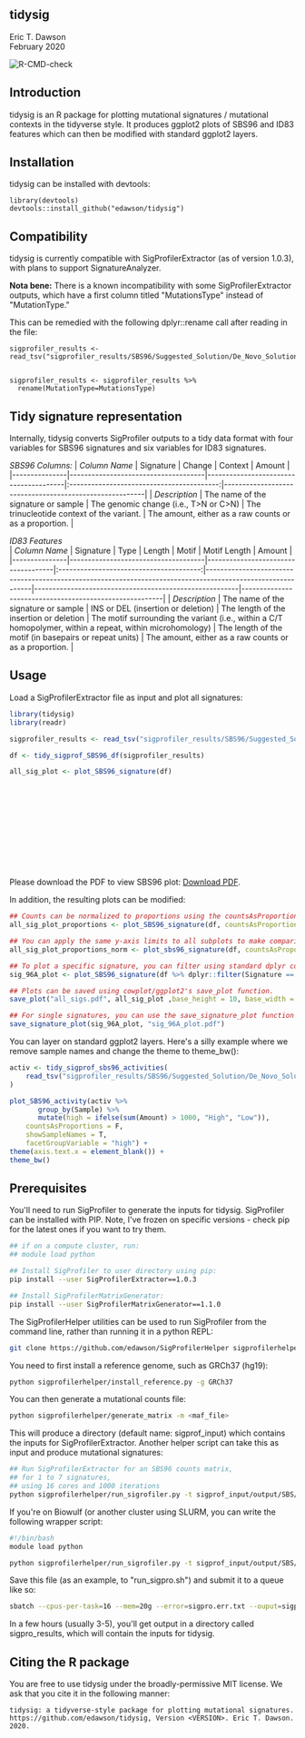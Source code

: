 tidysig
--------
Eric T. Dawson  
February 2020


![R-CMD-check](https://github.com/edawson/tidysig/workflows/R-CMD-check/badge.svg)

## Introduction
tidysig is an R package for plotting mutational signatures / mutational contexts in
the tidyverse style. It produces ggplot2 plots of SBS96 and ID83 features which can then
be modified with standard ggplot2 layers.

## Installation

tidysig can be installed with devtools:  
```
library(devtools)
devtools::install_github("edawson/tidysig")
```

## Compatibility
tidysig is currently compatible with SigProfilerExtractor (as of version 1.0.3),
with plans to support SignatureAnalyzer.

**Nota bene:** There is a known incompatibility with some SigProfilerExtractor outputs,
which have a first column titled "MutationsType" instead of "MutationType."

This can be remedied with the following dplyr::rename call after reading in the file:
```
sigprofiler_results <- read_tsv("sigprofiler_results/SBS96/Suggested_Solution/De_Novo_Solution/De_Novo_Solution_Signatures_SBS96.txt")


sigprofiler_results <- sigprofiler_results %>%
  rename(MutationType=MutationsType)
```

## Tidy signature representation
Internally, tidysig converts SigProfiler outputs to a tidy data format with four variables for SBS96
signatures and six variables for ID83 signatures.

*SBS96 Columns:*
| *Column Name* | Signature | Change | Context | Amount |
|---------------|-------------------------------------|---------------------------------------|:-----------------------------------------:|--------------------------------------------------------|
| *Description* | The name of the signature or sample | The genomic change (i.e., T>N or C>N) | The trinucleotide context of the variant. | The amount, either as a raw counts or as a proportion. |


*ID83 Features*  
| *Column Name* | Signature | Type | Length | Motif | Motif Length | Amount |
|---------------|-------------------------------------|------------------------------------|:---------------------------------------:|------------------------------------------------------------------------------------------------------------|--------------------------------------------------------|--------------------------------------------------------|
| *Description* | The name of the signature or sample | INS or DEL (insertion or deletion) | The length of the insertion or deletion | The motif surrounding the variant (i.e., within a C/T homopolymer, within a repeat, within microhomology)  | The length of the motif (in basepairs or repeat units) | The amount, either as a raw counts or as a proportion. |
## Usage

Load a SigProfilerExtractor file as input and plot all signatures:  
```R
library(tidysig)
library(readr)

sigprofiler_results <- read_tsv("sigprofiler_results/SBS96/Suggested_Solution/De_Novo_Solution/De_Novo_Solution_Signatures_SBS96.txt")

df <- tidy_sigprof_SBS96_df(sigprofiler_results)

all_sig_plot <- plot_SBS96_signature(df)
```
<object data="https://github.com/edawson/tidysig/blob/master/images/sbs96_example_plot.pdf" type="application/pdf" width="700px" height="700px">
    <embed src="https://github.com/edawson/tidysig/blob/master/images/sbs96_example_plot.pdf">
        <p>Please download the PDF to view SBS96 plot: <a href="https://github.com/edawson/tidysig/blob/master/images/sbs96_example_plot.pdf">Download PDF</a>.</p>
    </embed>
</object>


In addition, the resulting plots can be modified:

```R
## Counts can be normalized to proportions using the countsAsProportions argument
all_sig_plot_proportions <- plot_SBS96_signature(df, countsAsProportions=TRUE)

## You can apply the same y-axis limits to all subplots to make comparison between signatures easier.
all_sig_plot_proportions_norm <- plot_sbs96_signature(df, countsAsProportions=TRUE, ylimits=c(0,0.5)

## To plot a specific signature, you can filter using standard dplyr commands.
sig_96A_plot <- plot_SBS96_signature(df %>% dplyr::filter(Signature == "96A"))

## Plots can be saved using cowplot/ggplot2's save_plot function.
save_plot("all_sigs.pdf", all_sig_plot ,base_height = 10, base_width = 12)

## For single signatures, you can use the save_signature_plot function
save_signature_plot(sig_96A_plot, "sig_96A_plot.pdf")
```

You can layer on standard ggplot2 layers. Here's a silly example
where we remove sample names and change the theme to theme\_bw():
```R
activ <- tidy_sigprof_sbs96_activities(
    read_tsv("sigprofiler_results/SBS96/Suggested_Solution/De_Novo_Solution/De_Novo_Solution_Activities_SBS96.txt")
)

plot_SBS96_activity(activ %>%
       group_by(Sample) %>%
       mutate(high = ifelse(sum(Amount) > 1000, "High", "Low")),
    countsAsProportions = F,
    showSampleNames = T,
    facetGroupVariable = "high") +
theme(axis.text.x = element_blank()) +
theme_bw()
```

## Prerequisites
You'll need to run SigProfiler to generate the inputs for tidysig.
SigProfiler can be installed with PIP. Note, I've frozen on specific
versions - check pip for the latest ones if you want to try them.

```bash
## if on a compute cluster, run:
## module load python

## Install SigProfiler to user directory using pip:
pip install --user SigProfilerExtractor==1.0.3

## Install SigProfilerMatrixGenerator:
pip install --user SigProfilerMatrixGenerator==1.1.0
```

The SigProfilerHelper utilities can be used to run SigProfiler from the command
line, rather than running it in a python REPL:
```bash
git clone https://github.com/edawson/SigProfilerHelper sigprofilerhelper
```

You need to first install a reference genome, such as GRCh37 (hg19):
```bash
python sigprofilerhelper/install_reference.py -g GRCh37
```

You can then generate a mutational counts file:
```bash
python sigprofilerhelper/generate_matrix -m <maf_file>
```

This will produce a directory (default name: sigprof\_input) which contains 
the inputs for SigProfilerExtractor. Another helper script can take this as
input and produce mutational signatures:
```bash
## Run SigProfilerExtractor for an SBS96 counts matrix,
## for 1 to 7 signatures,
## using 16 cores and 1000 iterations
python sigprofilerhelper/run_sigrofiler.py -t sigprof_input/output/SBS/PROJECT.SBS96.all -s 1 -e 7 -i 1000 -c 16
```

If you're on Biowulf (or another cluster using SLURM, you can write the following wrapper script:
```bash
#!/bin/bash
module load python

python sigprofilerhelper/run_sigrofiler.py -t sigprof_input/output/SBS/PROJECT.SBS96.all -s 1 -e 7 -i 1000 -c ${SLURM_CPUS_PER_TASK}
```

Save this file (as an example, to "run\_sigpro.sh")
and submit it to a queue like so:
```bash
sbatch --cpus-per-task=16 --mem=20g --error=sigpro.err.txt --ouput=sigpro.out.txt run_sigpro.sh
```

In a few hours (usually 3-5), you'll get output in a directory called sigpro\_results, which
will contain the inputs for tidysig.

## Citing the R package
You are free to use tidysig under the broadly-permissive MIT license. We ask 
that you cite it in the following manner:
```
tidysig: a tidyverse-style package for plotting mutational signatures. https://github.com/edawson/tidysig, Version <VERSION>. Eric T. Dawson. 2020.
```
